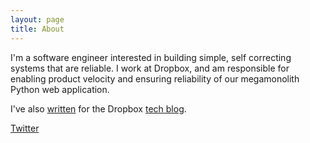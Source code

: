 ```yaml
---
layout: page
title: About
---
```


<p class="message">
  I'm a software engineer interested in building simple, self correcting systems that are reliable. I work at Dropbox, and am responsible for enabling product velocity and ensuring reliability of our megamonolith Python web application.
  
  I've also [written](https://dropbox.tech/application/speeding-up-a-git-monorepo-at-dropbox-with--200-lines-of-code) for the Dropbox [tech blog](https://dropbox.tech/tech/2019/05/athena-our-automated-build-health-management-system). 
  
  [Twitter](https://twitter.com/utsavshahaha)
</p>
